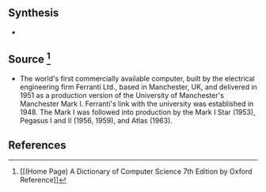 ## Synthesis
- 
## Source [^1]
- The world's first commercially available computer, built by the electrical engineering firm Ferranti Ltd., based in Manchester, UK, and delivered in 1951 as a production version of the University of Manchester's Manchester Mark I. Ferranti's link with the university was established in 1948. The Mark I was followed into production by the Mark I Star (1953), Pegasus I and II (1956, 1959), and Atlas (1963).
## References

[^1]: [[(Home Page) A Dictionary of Computer Science 7th Edition by Oxford Reference]]